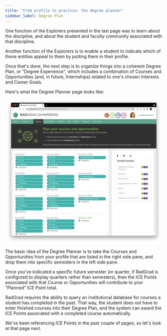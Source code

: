 ```yaml
---
title: "From profile to practice: the degree planner"
sidebar_label: Degree Plan
---
```


One function of the Explorers presented in the last page was to learn about the discipline, and about the student and faculty community associated with that discipline.

Another function of the Explorers is to enable a student to indicate which of these entities appeal to them by putting them in their profile.

Once that's done, the next step is to organize things into a coherent Degree Plan, or "Degree Experience", which includes a combination of Courses and Opportunities (and, in future, Internships) related to one's chosen Interests and Career Goals.

Here's what the Degree Planner page looks like:

![](/img/user-guide/demo/degree-planner.png)

The basic idea of the Degree Planner is to take the Courses and Opportunities from your profile that are listed in the right side pane, and drop them into specific semesters in the left side pane.

Once you've indicated a specific future semester (or quarter, if RadGrad is configured to display quarters rather than semesters), then the ICE Points associated with that Course or Opportunities will contribute to your "Planned" ICE Point total.

RadGrad requires the ability to query an institutional database for courses a student has completed in the past. That way, the student does not have to enter finished courses into their Degree Plan, and the system can award the ICE Points associated with a completed course automatically.

We've been referencing ICE Points in the past couple of pages, so let's look at that page next.
